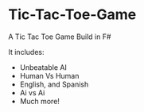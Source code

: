 # Tic-Tac-Toe-Game

A Tic Tac Toe Game Build in F#

It includes:

- Unbeatable AI
- Human Vs Human
- English, and Spanish
- Ai vs Ai
- Much more!
